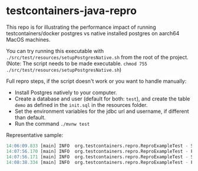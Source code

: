 # testcontainers-java-repro

This repo is for illustrating the performance impact of running testcontainers/docker postgres vs native installed postgres
on aarch64 MacOS machines. 


You can try running this executable with `./src/test/resources/setupPostgresNative.sh` from the root of the project.
(Note: The script needs to be made executable. `chmod 755 ./src/test/resources/setupPostgresNative.sh`)

Full repro steps, if the script doesn't work or you want to handle manually:
* Install Postgres natively to your computer.
* Create a database and user (default for both: `test`), and create the table `demo` as defined in the `init.sql` in the resources folder.
* Set the environment variables for the jdbc url and username, if different than default. 
* Run the command `./mvnw test`

Representative sample:
```sql
14:06:09.833 [main] INFO  org.testcontainers.repro.ReproExampleTest - STARTING RUN AGAINST DOCKER
14:07:56.170 [main] INFO  org.testcontainers.repro.ReproExampleTest - FINISHED RUN AGAINST DOCKER, TOOK 106336 MS
14:07:56.171 [main] INFO  org.testcontainers.repro.ReproExampleTest - STARTING RUN AGAINST NATIVE
14:08:38.334 [main] INFO  org.testcontainers.repro.ReproExampleTest - FINISHED RUN AGAINST NATIVE, TOOK 42163 MS
```